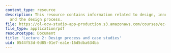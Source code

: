 ```yaml
---
content_type: resource
description: This resource contains information related to design, innovation, invention,
  and the design process.
file: https://ol-ocw-studio-app-production.s3.amazonaws.com/courses/ec-720j-d-lab-ii-design-spring-2010/0544f53d0d8501e7ea1e16d5dba634ba_MITEC_720JS10_lec02.pdf
file_type: application/pdf
resourcetype: Document
title: 'Lecture 2: Design process and case studies'
uid: 0544f53d-0d85-01e7-ea1e-16d5dba634ba
---
```

